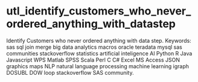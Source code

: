# utl_identify_customers_who_never_ordered_anything_with_datastep
Identify Customers who never ordered anything with data step.  Keywords: sas sql join merge big data analytics macros oracle teradata mysql sas communities stackoverflow statistics artificial inteligence AI Python R Java Javascript WPS Matlab SPSS Scala Perl C C# Excel MS Access JSON graphics maps NLP natural language processing machine learning igraph DOSUBL DOW loop stackoverflow SAS community.
